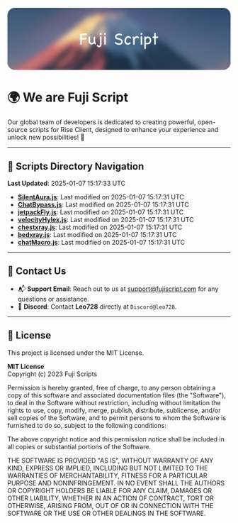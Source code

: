 ![Banner](.github/b.webp)

# 🌍 **We are Fuji Script**

Our global team of developers is dedicated to creating powerful, open-source scripts for Rise Client, designed to enhance your experience and unlock new possibilities! 🌟

---
<!-- SCRIPTS_NAVIGATION_START -->
## 📂 **Scripts Directory Navigation**

**Last Updated**: 2025-01-07 15:17:33 UTC

- **[SilentAura.js](scripts/SilentAura.js)**: Last modified on 2025-01-07 15:17:31 UTC
- **[ChatBypass.js](scripts/ChatBypass.js)**: Last modified on 2025-01-07 15:17:31 UTC
- **[jetpackFly.js](scripts/jetpackFly.js)**: Last modified on 2025-01-07 15:17:31 UTC
- **[velocityHylex.js](scripts/velocityHylex.js)**: Last modified on 2025-01-07 15:17:31 UTC
- **[chestxray.js](scripts/chestxray.js)**: Last modified on 2025-01-07 15:17:31 UTC
- **[bedxray.js](scripts/bedxray.js)**: Last modified on 2025-01-07 15:17:31 UTC
- **[chatMacro.js](scripts/chatMacro.js)**: Last modified on 2025-01-07 15:17:31 UTC

<!-- SCRIPTS_NAVIGATION_END -->

---

## 💬 **Contact Us**  
- 📬 **Support Email**: Reach out to us at [support@fujiscript.com](mailto:support@fujiscript.com) for any questions or assistance.  
- 💬 **Discord**: Contact **Leo728** directly at `Discord@leo728`.

---

## 📜 **License**

This project is licensed under the MIT License.  

**MIT License**  
Copyright (c) 2023 Fuji Scripts  

Permission is hereby granted, free of charge, to any person obtaining a copy of this software and associated documentation files (the "Software"), to deal in the Software without restriction, including without limitation the rights to use, copy, modify, merge, publish, distribute, sublicense, and/or sell copies of the Software, and to permit persons to whom the Software is furnished to do so, subject to the following conditions:  

The above copyright notice and this permission notice shall be included in all copies or substantial portions of the Software.  

THE SOFTWARE IS PROVIDED "AS IS", WITHOUT WARRANTY OF ANY KIND, EXPRESS OR IMPLIED, INCLUDING BUT NOT LIMITED TO THE WARRANTIES OF MERCHANTABILITY, FITNESS FOR A PARTICULAR PURPOSE AND NONINFRINGEMENT. IN NO EVENT SHALL THE AUTHORS OR COPYRIGHT HOLDERS BE LIABLE FOR ANY CLAIM, DAMAGES OR OTHER LIABILITY, WHETHER IN AN ACTION OF CONTRACT, TORT OR OTHERWISE, ARISING FROM, OUT OF OR IN CONNECTION WITH THE SOFTWARE OR THE USE OR OTHER DEALINGS IN THE SOFTWARE.  
